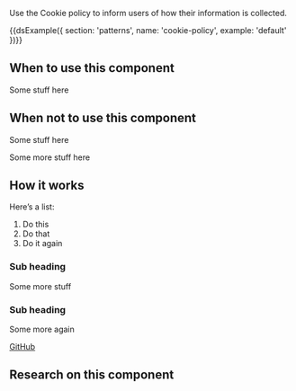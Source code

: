 Use the Cookie policy to inform users of how their information is collected.

{{dsExample({
  section: 'patterns',
  name: 'cookie-policy',
  example: 'default'
})}}

## When to use this component

Some stuff here

## When not to use this component

Some stuff here

Some more stuff here

## How it works

Here’s a list:

1. Do this
2. Do that
3. Do it again

### Sub heading

Some more stuff

### Sub heading

Some more again

[GitHub](http://github.com)

## Research on this component